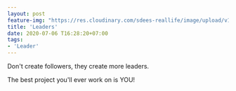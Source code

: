 ```yaml
---
layout: post
feature-img: "https://res.cloudinary.com/sdees-reallife/image/upload/v1555658919/sample_feature_img.png"
title: 'Leaders'
date: 2020-07-06 T16:28:20+07:00
tags:
- 'Leader'
---
```

Don't create followers, they create more leaders.

<i class="fa fa-child" style="color:plum"></i>

The best project you'll ever work on is YOU!
